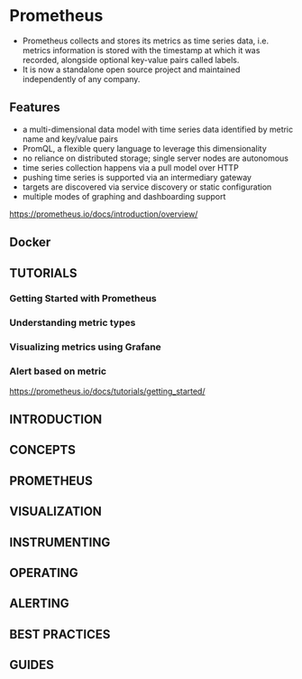 # Prometheus

* Prometheus collects and stores its metrics as time series data, i.e. metrics information is stored with the timestamp at which it was recorded, alongside optional key-value pairs called labels.
* It is now a standalone open source project and maintained independently of any company. 


## Features

* a multi-dimensional data model with time series data identified by metric name and key/value pairs
* PromQL, a flexible query language to leverage this dimensionality
* no reliance on distributed storage; single server nodes are autonomous
* time series collection happens via a pull model over HTTP
* pushing time series is supported via an intermediary gateway
* targets are discovered via service discovery or static configuration
* multiple modes of graphing and dashboarding support

https://prometheus.io/docs/introduction/overview/

## Docker

## TUTORIALS

### Getting Started with Prometheus

### Understanding metric types

### Visualizing metrics using Grafane

### Alert based on metric

https://prometheus.io/docs/tutorials/getting_started/


## INTRODUCTION

## CONCEPTS

## PROMETHEUS

## VISUALIZATION

## INSTRUMENTING

## OPERATING

## ALERTING

## BEST PRACTICES

## GUIDES

## 



